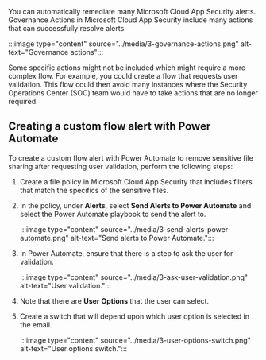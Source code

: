 You can automatically remediate many Microsoft Cloud App Security alerts. Governance Actions in Microsoft Cloud App Security include many actions that can successfully resolve alerts.

:::image type="content" source="../media/3-governance-actions.png" alt-text="Governance actions":::

Some specific actions might not be included which might require a more complex flow. For example, you could create a flow that requests user validation. This flow could then avoid many instances where the Security Operations Center (SOC) team would have to take actions that are no longer required.

## Creating a custom flow alert with Power Automate

To create a custom flow alert with Power Automate to remove sensitive file sharing after requesting user validation, perform the following steps:

1. Create a file policy in Microsoft Cloud App Security that includes filters that match the specifics of the sensitive files.
2. In the policy, under **Alerts**, select **Send Alerts to Power Automate** and select the Power Automate playbook to send the alert to.

    :::image type="content" source="../media/3-send-alerts-power-automate.png" alt-text="Send alerts to Power Automate.":::

3. In Power Automate, ensure that there is a step to ask the user for validation.

    :::image type="content" source="../media/3-ask-user-validation.png" alt-text="User validation.":::

4. Note that there are **User Options** that the user can select.
5. Create a switch that will depend upon which user option is selected in the email.

    :::image type="content" source="../media/3-user-options-switch.png" alt-text="User options switch.":::
